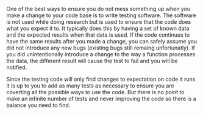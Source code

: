 One of the best ways to ensure you do not mess something up when you make a change to your
code base is to write testing software. The software is not used while doing research but
is used to ensure that the code does what you expect it to. It typically does this by having
a set of known data and the expected results when that data is used. If the code continues
to have the same results after you made a change, you can safely assume you did not introduce
any new bugs (existing bugs still remaing unfortunatly). If you did unintentionally introduce
a change to the way a function processes the data, the different result will cause the test
to fail and you will be notified.

Since the testing code will only find changes to expectation on code it runs it is up to you
to add as many tests as necessary to ensure you are coverting all the possible ways to use the
code. But there is no point to make an infinite number of tests and never improving the code
so there is a balance you need to find.

